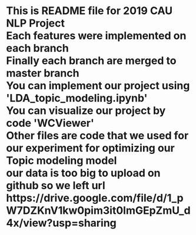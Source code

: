 <h1>This is README file for 2019 CAU NLP Project <br>
Each features were implemented on each branch <br>
Finally each branch are merged to master branch <br>
You can implement our project using 'LDA_topic_modeling.ipynb' <br>
You can visualize our project by code 'WCViewer' <br>
Other files are code that we used for our experiment for optimizing our Topic modeling model <br>
our data is too big to upload on github so we left url <br>
https://drive.google.com/file/d/1_pW7DZKnV1kw0pim3it0lmGEpZmU_d4x/view?usp=sharing

